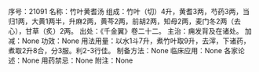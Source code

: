 序号：21091
名称：竹叶黄耆汤
组成：竹叶（切）4升，黄耆3两，芍药3两，当归1两，大黄1两半，升麻2两，黄芩2两，前胡2两，知母2两，麦门冬2两（去心），甘草（炙）2两。
出处：《千金翼》卷二十二。
主治：痈发背及在诸处。
加减：None
功效：None
用法用量：以水1斗7升，煮竹叶取9升，去滓，下诸药，煮取2升8合，分3服。利2-3行佳。
制备方法：None
临床应用：None
各家论述：None
用药禁忌：None
附注：None
